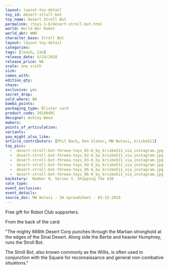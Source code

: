 ```yaml
---
layout: layout-toy-detail 
toy_id: desert-stroll-bot
toy_name: Desert Stroll Bot
permalink: /toys-1-6/desert-stroll-bot.html
world: World War Robot
world_abr: WWR
character_base: Stroll Bot
layout: layout-toy-detail
categories: 
tags: [leash, Ian]
release_date: 4/24/2018
release_price: NA
scale: one sixth
size: 
comes_with: 
edition_qty: 
chase: 
exclusive: yes
secret_drop: 
sold_where: NA
bamba_points: 
packaging_type: Blister card
product_code: 201804RC
designer: Ashley Wood
makers: 
points_of_articulation: 
variants: 
you_might_also_like: 
article_contributors: [Phil Back, Don Slater, MW Wutasi, krisbe511]
toy_pics: 
  -  desert-stroll-bot-threea-toys_01-6_by_krisbe511_via_instagram.jpg
  -  desert-stroll-bot-threea-toys_02-6_by_krisbe511_via_instagram.jpg
  -  desert-stroll-bot-threea-toys_03-6_by_krisbe511_via_instagram.jpg
  -  desert-stroll-bot-threea-toys_04-6_by_krisbe511_via_instagram.jpg
  -  desert-stroll-bot-threea-toys_05-6_by_krisbe511_via_instagram.jpg
  -  desert-stroll-bot-threea-toys_06-6_by_krisbe511_via_instagram.jpg
backstory:  Number 0, Series 1. Shipping fee $30
sale_type: 
event_exclusive: 
event_details: 
source_doc: MW Wutasi - 3A spreadsheet - 01-15-2019
---
```

Free gift for Robot Club supporters.

From the back of the card: 

"The mighty 666th Desert Corp punches through the Martian stronghold at the edges of the Sinai Desert. Along side the Bertie and heavier Humphrey, runs the Stroll Bot.

The Stroll Bot, also known commonly as the Willis, is often used in conjunction with the Square for reconnaissance and general non-combative situations."
